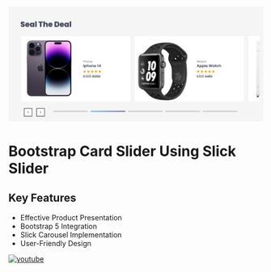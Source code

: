 ![Logo](https://raw.githubusercontent.com/codzsword/Bootstrap-Card-Slider/main/Bootstrap%20Card%20Slider%20Preview.png)

# Bootstrap Card Slider Using Slick Slider

## Key Features

- Effective Product Presentation
- Bootstrap 5 Integration
- Slick Carousel Implementation
- User-Friendly Design

[![youtube](https://img.shields.io/badge/YouTube-red?style=for-the-badge&logo=youtube&logoColor=white)](https://youtu.be/PDJR3RsoeJA)

